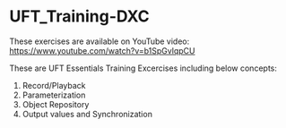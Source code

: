 # UFT_Training-DXC

These exercises are available on YouTube video: https://www.youtube.com/watch?v=b1SpGvlqpCU

These are UFT Essentials Training Excercises including below concepts:
1. Record/Playback
2. Parameterization
3. Object Repository
4. Output values and Synchronization
